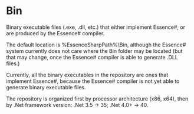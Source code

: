 Bin
===

Binary executable files (.exe, .dll, etc.) that either implement Essence#, or are produced by the Essence# compiler.

The default location is %EssenceSharpPath%\Bin, although the Essence# system currently does not care where the Bin folder may be located (but that may change, once the Essence# compiler is able to generate .DLL files.)

Currently, all the binary executables in the repository are ones that implement Essence#, because the Essence# compiler is not yet able to generate binary executable files.

The repository is organized first by processor architecture (x86, x64), then by .Net framework version: .Net 3.5 -> 35; .Net 4.0+ -> 40.
